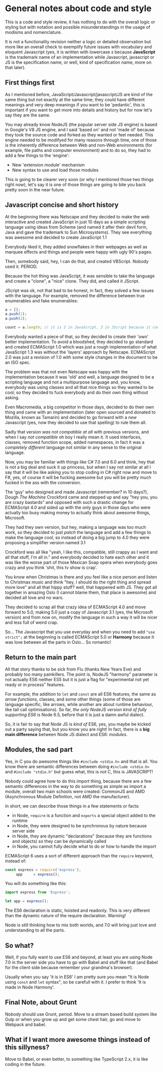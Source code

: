 # General notes about code and style

This is a code and style review, it has nothing to do with the overall logic or styling but with notation and possible misunderstandings in the usage of modisms and nomenclature.

It is not a functionality revision neither a logic or detailed observation but more like an overall check to exemplify future issues with vocabulary and eloquent Javascript (yes, it is written with lowercase _s_ because **JavaScript** is the trademark name of an implementation while Javascript, javascript or JS is the specification name, or well, kind of specification name, more on that later).

## First things first

As I mentioned before, JavaScript/Javascript/javascript/JS are kind of the same thing but not exactly at the same time; they could have different meanings and very deep meanings if you want to be 'pedantic', this is important if you want to get more into details and history but for now let's say they are the same.

You may already know NodeJS (the popular server side JS engine) is based in Google's V8 JS engine, and I said 'based on' and not 'made of' because they took the source code and forked as they wanted or feel needed. This engine needed to be modifyed for many reasons through time, one of those is the inherently difference between Web and non-Web environments (for example, file paths and computer environment) and to do so, they had to add a few things to the 'engine':

 * New 'extension module' mechanism
 * New syntax to use and load those modules

This is going to be clearer very soon (or why I mentioned those two things right now), let's say it is one of those things are going to bite you back pretty soon in the near future.

## Javascript concise and short history

At the beginning there was Netscape and they decided to make the web interactive and created JavaScript in just 10 days as a simple scripting language using ideas from Scheme (and named it after their devil form, Java and gave the trademark to Sun Microsystems). They see everything was awesome and decided to create JavaScript 1.1

Everybody liked it, they added snowflakes in their webpages as well as marquee effects and things and people were happy with ugly 90's pages.

Then, somebody said, hey, I can do that, and created VBScript. Nobody used it. PERIOD.

Because the hot thing was JavaScript, it was sensible to take the language and create a "clone", a "nice" clone. They did, and called it JScript.

JScript was ok, not that bad to be honest, in fact, they solved a few issues with the language. For example, removed the difference between true enumerables and fake enumerables:

```js
a = [];
a.push(1);
a.push(2);

count = a.length; // it is 2 in JavaScript, 3 in JScript because it counts 'length'
```

Everybody wanted a piece of that, so they decided to create their 'own' better implementation. 
To avoid a bloodshed, they decided to go standard and created ECMAScript 1.0 which was just a rough implementation of what JavaScript 1.3 was without the 'layers' approach by Netscape. ECMAScript 2.0 was just a revision of 1.0 with some style changes in the document to be an ISO spec.

The problem was that not even Netscape was happy with the implementation because it was 'old' and well, a language designed to be a scripting language and not a multipurpose language and, you know, everybody was using classes and all that nice things so they wanted to be cool; so they decided to fuck everybody and do their own thing without asking.

Even Macromedia, a big competitor in those days, decided to do their own thing and came with an implementation (later open sourced and donated to Mozilla, known as Tamarin) and decided to go forward with a _new_ Javascript (yes, now they decided to use that spelling) to rule them all. 

Sadly that version _was not compatible at all_ with previous versions, and when I say _not compatible_ oh boy I really mean it. It used interfaces, classes, removed function scope, added namespaces, in fact it was a _completely different_ language not similar in any sense to the original language.

Now, you may be familiar with things like C# 7.0 and 6.0 and think, hey that is not a big deal and suck it up princess, but when I say not similar at all I say that it will be like asking you to stop coding in C# right now and move to F#, yes, of course it will be fucking awesome but you will be pretty much fucked in the ass with the conversion.

The 'guy' who designed and made Javascript (remember? in 10 days?), Dough _The Machine_ Crockford came and stepped up and say "hey you, you are crazy bastards" and opposed with such a drastic change for ECMAScript 4.0 and sided up with the only guys in those days who were actually too busy making money to actually think about awesome things, Microsoft.

They had they own version, but hey, making a language was too much work, so they decided to just _patch_ the language and add a few things to make the language cool, so instead of doing a big jump to 4.0 they were proposing a simplifier version named 3.1

Crockford was all like "yeah, I like this, compatible, still crappy as I want and all that stuff, I'm all in." and everybody decided to hate each other and it was like the worse part of those Mexican Soap opera when everybody goes crazy and you think 'shit, this tv show is crap'.

You know when Christmas is there and you feel like a nice person and listen to Christmas music and think "hey, I should do the right thing and spread more love" and all that hippy stuff? well, that happened with JS. They got all together in amazing Oslo (I cannot blame them, that place is awesome) and decided all love and no wars.

They decided to scrap all that crazy idea of ECMAScript 4.0 and move forward to 5.0, making 5.0 just a copy of Javascript 3.1 (yes, the Microsoft version) and from now on, modify the language in such a way it will be nicer and less full of weird crap.

So... The Javascript that you use everyday and when you need to add `"use strict";` at the beginning is called ECMAScript 5.0 or **Harmony** because it was love between all the parts in Oslo... So romantic!

## Return to the main part

All that story thanks to be sick from Flu (thanks New Years Eve) and probably too many painkillers. The point is, NodeJS "harmony" parameter is not actually ES6 neither ES5 but it is just a flag for "experimental not yet ready or in process" features.

For example, the addition to `let` and `const` are all ES6 features, the same as _arrow functions_, classes, and some other things (some of those are language specific, like arrows, while another are about runtime behaviour, like tail call optimisations). So far, _the only NodeJS version kind of fully supporting ES6_ is Node 6.5, before that it is just a damn awful dialect.

So, it is fair to say that Node JS is _kind of_ ES6, yes, you maybe be kicked out a party saying that, but you know you are right! In fact, there is a **big main difference** between Node JS dialect and ES6: _modules_.

## Modules, the sad part

Yes, in C you do awesome things like `#include <stdio.h>` and that is all. You know there are semantic differences between doing `#include <stdio.h>` and `#include "stdio.h"` but guess what, this is not C, this is JAVASCRIPT!

Nobody could agree how to do this import thing, because there are a few semantic differences in the way to do something as simple as import a module, overall two main schools were created: CommonJS and AMD (Asynchronous Module Definition, not AMD the manufacturer).

In short, we can describe those things in a few statements or facts:

 * in Node, `require` is a function and `exports` a special object added to the runtime
 * in Node, they were designed to be synchronous by nature because server side
 * in Node, they are dynamic "declarations" (because they are functions and objects) so they can be dynamically called
 * in Node, you cannot fully decide what to do or how to handle the import

 ECMAScript 6 uses a sort of different approach than the `require` keyword, instead of:

 ```js
const express = require('express'),
      app     = express();
```

You will do something like this:

```js
import express from 'Express';

let app = express();
```

The ES6 declaration is static, hoisted and readonly. This is very different than the dynamic nature of the require declaration. Warning!

Node is still thinking how to mix both worlds, and 7.0 will bring just love and understanding to all the parts.

## So what?

Well, if you fully want to use ES6 and beyond, at least you are using Node 7.0 in the server side you have to go with Babel and stuff like that (and Babel for the client side because remember your grandma's browser).

Usually when you say 'it is in ES6' I am pretty sure you mean "It is Node using `const` and `let` syntax", so be carefull with it. I prefer to think 'It is made in Node Harmony'.

## Final Note, about Grunt

Nobody should use Grunt, period. Move to a stream based build system like Gulp or when you grow up and get some chest hair, go and move to Webpack and babel.

## What if I want more awesome things instead of this sillyness?

Move to Babel, or even better, to something like TypeScript 2.x, it is like coding in the future.
